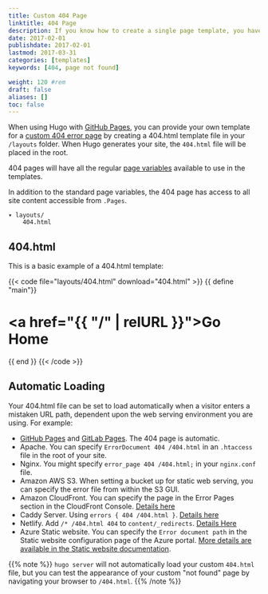 ```yaml
---
title: Custom 404 Page
linktitle: 404 Page
description: If you know how to create a single page template, you have unlimited options for creating a custom 404.
date: 2017-02-01
publishdate: 2017-02-01
lastmod: 2017-03-31
categories: [templates]
keywords: [404, page not found]

weight: 120	#rem
draft: false
aliases: []
toc: false
---
```


When using Hugo with [GitHub Pages](https://pages.github.com/), you can provide your own template for a [custom 404 error page](https://help.github.com/articles/custom-404-pages/) by creating a 404.html template file in your `/layouts` folder. When Hugo generates your site, the `404.html` file will be placed in the root.

404 pages will have all the regular [page variables][pagevars] available to use in the templates.

In addition to the standard page variables, the 404 page has access to all site content accessible from `.Pages`.

```
▾ layouts/
    404.html
```

## 404.html

This is a basic example of a 404.html template:

{{< code file="layouts/404.html" download="404.html" >}}
{{ define "main"}}
    <main id="main">
      <div>
       <h1 id="title"><a href="{{ "/" | relURL }}">Go Home</a></h1>
      </div>
    </main>
{{ end }}
{{< /code >}}

## Automatic Loading

Your 404.html file can be set to load automatically when a visitor enters a mistaken URL path, dependent upon the web serving environment you are using. For example:

* [GitHub Pages](/hosting-and-deployment/hosting-on-github/) and [GitLab Pages](/hosting-and-deployment/hosting-on-gitlab/). The 404 page is automatic.
* Apache. You can specify `ErrorDocument 404 /404.html` in an `.htaccess` file in the root of your site.
* Nginx. You might specify `error_page 404 /404.html;` in your `nginx.conf` file.
* Amazon AWS S3. When setting a bucket up for static web serving, you can specify the error file from within the S3 GUI.
* Amazon CloudFront. You can specify the page in the Error Pages section in the CloudFront Console. [Details here](https://docs.aws.amazon.com/AmazonCloudFront/latest/DeveloperGuide/custom-error-pages.html)
* Caddy Server. Using `errors { 404 /404.html }`. [Details here](https://caddyserver.com/docs/errors)
* Netlify. Add `/* /404.html 404` to `content/_redirects`. [Details Here](https://www.netlify.com/docs/redirects/#custom-404)
* Azure Static website. You can specify the `Error document path` in the Static website configuration page of the Azure portal. [More details are available in the Static website documentation](https://docs.microsoft.com/en-us/azure/storage/blobs/storage-blob-static-website).

{{% note %}}
`hugo server` will not automatically load your custom `404.html` file, but you
can test the appearance of your custom "not found" page by navigating your
browser to `/404.html`.
{{% /note %}}

[pagevars]: /variables/page/
